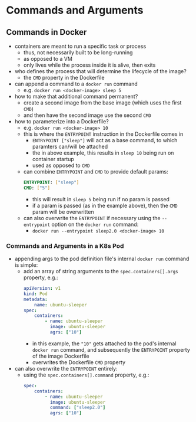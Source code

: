 # Commands and Arguments

## Commands in Docker
- containers are meant to run a specific task or process
    - thus, not necessarily built to be long-running
    - as opposed to a VM
    - only lives while the process inside it is alive, then exits
- who defines the process that will determine the lifecycle of the image?
    - the `CMD` property in the Dockerfile
- can append a command to a `docker run` command
    - e.g. `docker run <docker-image> sleep 5`
- how to make that additional command permanent?
    - create a second image from the base image (which uses the first `CMD`)
    - and then have the second image use the second `CMD`
- how to parameterize into a Dockerfile?
    - e.g. `docker run <docker-image> 10`
    - this is where the `ENTRYPOINT` instruction in the Dockerfile comes in
        - `ENTRYPOINT ["sleep"]` will act as a base command, to which paramters can/will be attached
        - the in above example, this results in `sleep 10` being run on container startup
        - used as opposed to `CMD`
    - can combine `ENTRYPOINT` and `CMD` to provide default params:
        ```dockerfile
        ENTRYPOINT: ["sleep"]
        CMD: ["5"]
        ```
        - this will result in `sleep 5` being run if no param is passed
        - if a param is passed (as in the example above), then the `CMD` param will be overwritten
    - can also overwrite the `ENTRYPOINT` if necessary using the `--entrypoint` option on the `docker run` command:
        - `docker run --entrypoint sleep2.0 <docker-image> 10`

### Commands and Arguments in a K8s Pod
- appending args to the pod definition file's internal `docker run` command is simple:
    - add an array of string arguments to the `spec.containers[].args` property, e.g.:
        ```yaml
        apiVersion: v1
        kind: Pod
        metadata:
            name: ubuntu-sleeper
        spec:
            containers:
                - name: ubuntu-sleeper
                  image: ubuntu-sleeper
                  agrs: ["10"]
        ```
        - in this example, the `"10"` gets attached to the pod's internal `docker run` command, and subsequently the `ENTRYPOINT` property of the image Dockerfile
        - overwrites the Dockerfile `CMD` property
- can also overwrite the `ENTRYPOINT` entirely:
    - using the `spec.containers[].command` property, e.g.:
        ```yaml
        spec:
            containers:
                - name: ubuntu-sleeper
                  image: ubuntu-sleeper
                  command: ["sleep2.0"]
                  agrs: ["10"]
        ```
    
